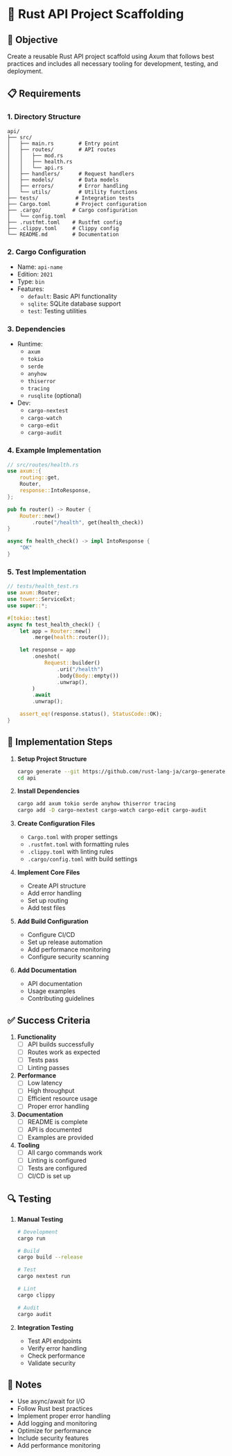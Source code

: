 # 🚀 Rust API Project Scaffolding

## 🎯 Objective
Create a reusable Rust API project scaffold using Axum that follows best practices and includes all necessary tooling for development, testing, and deployment.

## 📋 Requirements

### 1. Directory Structure
```
api/
├── src/
│   ├── main.rs        # Entry point
│   ├── routes/        # API routes
│   │   ├── mod.rs
│   │   ├── health.rs
│   │   └── api.rs
│   ├── handlers/      # Request handlers
│   ├── models/        # Data models
│   ├── errors/        # Error handling
│   └── utils/         # Utility functions
├── tests/            # Integration tests
├── Cargo.toml        # Project configuration
├── .cargo/          # Cargo configuration
│   └── config.toml
├── .rustfmt.toml    # Rustfmt config
├── .clippy.toml     # Clippy config
└── README.md        # Documentation
```

### 2. Cargo Configuration
- Name: `api-name`
- Edition: `2021`
- Type: `bin`
- Features:
  - `default`: Basic API functionality
  - `sqlite`: SQLite database support
  - `test`: Testing utilities

### 3. Dependencies
- Runtime:
  - `axum`
  - `tokio`
  - `serde`
  - `anyhow`
  - `thiserror`
  - `tracing`
  - `rusqlite` (optional)
- Dev:
  - `cargo-nextest`
  - `cargo-watch`
  - `cargo-edit`
  - `cargo-audit`

### 4. Example Implementation
```rust
// src/routes/health.rs
use axum::{
    routing::get,
    Router,
    response::IntoResponse,
};

pub fn router() -> Router {
    Router::new()
        .route("/health", get(health_check))
}

async fn health_check() -> impl IntoResponse {
    "OK"
}
```

### 5. Test Implementation
```rust
// tests/health_test.rs
use axum::Router;
use tower::ServiceExt;
use super::*;

#[tokio::test]
async fn test_health_check() {
    let app = Router::new()
        .merge(health::router());

    let response = app
        .oneshot(
            Request::builder()
                .uri("/health")
                .body(Body::empty())
                .unwrap(),
        )
        .await
        .unwrap();

    assert_eq!(response.status(), StatusCode::OK);
}
```

## 🔧 Implementation Steps

1. **Setup Project Structure**
   ```bash
   cargo generate --git https://github.com/rust-lang-ja/cargo-generate-template
   cd api
   ```

2. **Install Dependencies**
   ```bash
   cargo add axum tokio serde anyhow thiserror tracing
   cargo add -D cargo-nextest cargo-watch cargo-edit cargo-audit
   ```

3. **Create Configuration Files**
   - `Cargo.toml` with proper settings
   - `.rustfmt.toml` with formatting rules
   - `.clippy.toml` with linting rules
   - `.cargo/config.toml` with build settings

4. **Implement Core Files**
   - Create API structure
   - Add error handling
   - Set up routing
   - Add test files

5. **Add Build Configuration**
   - Configure CI/CD
   - Set up release automation
   - Add performance monitoring
   - Configure security scanning

6. **Add Documentation**
   - API documentation
   - Usage examples
   - Contributing guidelines

## ✅ Success Criteria

1. **Functionality**
   - [ ] API builds successfully
   - [ ] Routes work as expected
   - [ ] Tests pass
   - [ ] Linting passes

2. **Performance**
   - [ ] Low latency
   - [ ] High throughput
   - [ ] Efficient resource usage
   - [ ] Proper error handling

3. **Documentation**
   - [ ] README is complete
   - [ ] API is documented
   - [ ] Examples are provided

4. **Tooling**
   - [ ] All cargo commands work
   - [ ] Linting is configured
   - [ ] Tests are configured
   - [ ] CI/CD is set up

## 🔍 Testing

1. **Manual Testing**
   ```bash
   # Development
   cargo run
   
   # Build
   cargo build --release
   
   # Test
   cargo nextest run
   
   # Lint
   cargo clippy
   
   # Audit
   cargo audit
   ```

2. **Integration Testing**
   - Test API endpoints
   - Verify error handling
   - Check performance
   - Validate security

## 📝 Notes

- Use async/await for I/O
- Follow Rust best practices
- Implement proper error handling
- Add logging and monitoring
- Optimize for performance
- Include security features
- Add performance monitoring 